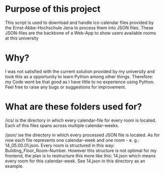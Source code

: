 # Purpose of this project

This script is used to download and handle ics-calendar files provided by
the Ernst-Abbe-Hochschule Jena to process them into JSON files.
These JSON-files are the backbone of a Web-App to show users available
rooms at this university

# Why?

I was not satisfied with the current solution provided by my university
and took this as a opportunity to learn Python among other things.
Therefore: my Code wont be that good as I have little to no experience using Python.
Feel free to raise any bugs or suggestions for improvement.

# What are these folders used for?

/ics/ is the directory in which every calendar-file for every room is located.
Each of this files spans across multiple calendar-weeks.

/json/ ise the directory in which every processed JSON file is located.
As for now each file represents one calendar-week and one room - e. g.: 14_05.00.01.json.
Every room is structured in this way: Building_Floor_Room-Number.
However this structure is not optimal for my frontend, the plan is to restructure this more like this:
14.json which means every room for this calendar-week. See 14.json in this directory as an example.
